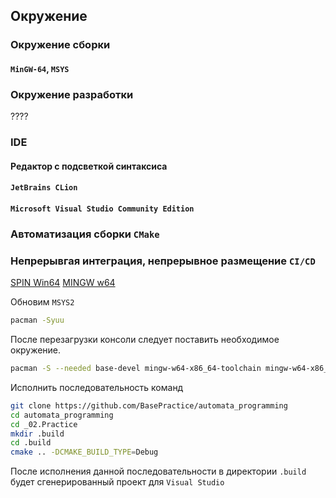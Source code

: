 ## Окружение

### Окружение сборки

#### `MinGW-64`, `MSYS`

### Окружение разработки

????

### IDE

#### Редактор с подсветкой синтаксиса
#### `JetBrains CLion`
#### `Microsoft Visual Studio Community Edition`

### Автоматизация сборки `CMake`
### Непрерывгая интеграция, непрерывное размещение `CI/CD`


[SPIN Win64](http://spinroot.com/spin/Bin/spin647_windows64.exe.gz)
[MINGW w64](http://repo.msys2.org/distrib)


Обновим `MSYS2`
```bash
pacman -Syuu
```
После перезагрузки консоли следует поставить необходимое окружение.
```bash
pacman -S --needed base-devel mingw-w64-x86_64-toolchain mingw-w64-x86_64-cmake git
```
Исполнить последовательность команд
```bash
git clone https://github.com/BasePractice/automata_programming
cd automata_programming
cd _02.Practice
mkdir .build
cd .build
cmake .. -DCMAKE_BUILD_TYPE=Debug
```
После исполнения данной последовательности в директории `.build` будет сгенерированный проект для `Visual Studio`
